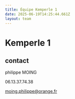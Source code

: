 ```yaml
---
title: Équipe Kemperle 1
date: 2025-06-19T14:25:44.661Z
layout: team
---
```


# Kemperle 1



## contact 

philippe MOING

06.13.37.74.38 

moing.philippe@orange.fr

